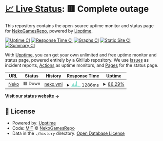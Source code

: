 # [📈 Live Status](https://NekoGamesRepo.github.io/status): <!--live status--> **🟥 Complete outage**

This repository contains the open-source uptime monitor and status page for [NekoGamesRepo](https://NekoGamesRepo.github.io/status), powered by [Upptime](https://github.com/upptime/upptime).

[![Uptime CI](https://github.com/NekoGamesRepo/status/workflows/Uptime%20CI/badge.svg)](https://github.com/NekoGamesRepo/status/actions?query=workflow%3A%22Uptime+CI%22)
[![Response Time CI](https://github.com/NekoGamesRepo/status/workflows/Response%20Time%20CI/badge.svg)](https://github.com/NekoGamesRepo/status/actions?query=workflow%3A%22Response+Time+CI%22)
[![Graphs CI](https://github.com/NekoGamesRepo/status/workflows/Graphs%20CI/badge.svg)](https://github.com/NekoGamesRepo/status/actions?query=workflow%3A%22Graphs+CI%22)
[![Static Site CI](https://github.com/NekoGamesRepo/status/workflows/Static%20Site%20CI/badge.svg)](https://github.com/NekoGamesRepo/status/actions?query=workflow%3A%22Static+Site+CI%22)
[![Summary CI](https://github.com/NekoGamesRepo/status/workflows/Summary%20CI/badge.svg)](https://github.com/NekoGamesRepo/status/actions?query=workflow%3A%22Summary+CI%22)

With [Upptime](https://upptime.js.org), you can get your own unlimited and free uptime monitor and status page, powered entirely by a GitHub repository. We use [Issues](https://github.com/NekoGamesRepo/status/issues) as incident reports, [Actions](https://github.com/NekoGamesRepo/status/actions) as uptime monitors, and [Pages](https://NekoGamesRepo.github.io/status) for the status page.

<!--start: status pages-->
<!-- This summary is generated by Upptime (https://github.com/upptime/upptime) -->
<!-- Do not edit this manually, your changes will be overwritten -->
<!-- prettier-ignore -->
| URL | Status | History | Response Time | Uptime |
| --- | ------ | ------- | ------------- | ------ |
| <img alt="" src="https://neko.games/wp-content/uploads/2023/01/neko.png" height="13"> [Neko](https://neko.games) | 🟥 Down | [neko.yml](https://github.com/NekoGamesRepo/status/commits/HEAD/history/neko.yml) | <details><summary><img alt="Response time graph" src="./graphs/neko/response-time-week.png" height="20"> 1286ms</summary><br><a href="https://NekoGamesRepo.github.io/status/history/neko"><img alt="Response time 1563" src="https://img.shields.io/endpoint?url=https%3A%2F%2Fraw.githubusercontent.com%2FNekoGamesRepo%2Fstatus%2FHEAD%2Fapi%2Fneko%2Fresponse-time.json"></a><br><a href="https://NekoGamesRepo.github.io/status/history/neko"><img alt="24-hour response time 385" src="https://img.shields.io/endpoint?url=https%3A%2F%2Fraw.githubusercontent.com%2FNekoGamesRepo%2Fstatus%2FHEAD%2Fapi%2Fneko%2Fresponse-time-day.json"></a><br><a href="https://NekoGamesRepo.github.io/status/history/neko"><img alt="7-day response time 1286" src="https://img.shields.io/endpoint?url=https%3A%2F%2Fraw.githubusercontent.com%2FNekoGamesRepo%2Fstatus%2FHEAD%2Fapi%2Fneko%2Fresponse-time-week.json"></a><br><a href="https://NekoGamesRepo.github.io/status/history/neko"><img alt="30-day response time 1486" src="https://img.shields.io/endpoint?url=https%3A%2F%2Fraw.githubusercontent.com%2FNekoGamesRepo%2Fstatus%2FHEAD%2Fapi%2Fneko%2Fresponse-time-month.json"></a><br><a href="https://NekoGamesRepo.github.io/status/history/neko"><img alt="1-year response time 1585" src="https://img.shields.io/endpoint?url=https%3A%2F%2Fraw.githubusercontent.com%2FNekoGamesRepo%2Fstatus%2FHEAD%2Fapi%2Fneko%2Fresponse-time-year.json"></a></details> | <details><summary><a href="https://NekoGamesRepo.github.io/status/history/neko">86.29%</a></summary><a href="https://NekoGamesRepo.github.io/status/history/neko"><img alt="All-time uptime 99.66%" src="https://img.shields.io/endpoint?url=https%3A%2F%2Fraw.githubusercontent.com%2FNekoGamesRepo%2Fstatus%2FHEAD%2Fapi%2Fneko%2Fuptime.json"></a><br><a href="https://NekoGamesRepo.github.io/status/history/neko"><img alt="24-hour uptime 52.44%" src="https://img.shields.io/endpoint?url=https%3A%2F%2Fraw.githubusercontent.com%2FNekoGamesRepo%2Fstatus%2FHEAD%2Fapi%2Fneko%2Fuptime-day.json"></a><br><a href="https://NekoGamesRepo.github.io/status/history/neko"><img alt="7-day uptime 86.29%" src="https://img.shields.io/endpoint?url=https%3A%2F%2Fraw.githubusercontent.com%2FNekoGamesRepo%2Fstatus%2FHEAD%2Fapi%2Fneko%2Fuptime-week.json"></a><br><a href="https://NekoGamesRepo.github.io/status/history/neko"><img alt="30-day uptime 96.85%" src="https://img.shields.io/endpoint?url=https%3A%2F%2Fraw.githubusercontent.com%2FNekoGamesRepo%2Fstatus%2FHEAD%2Fapi%2Fneko%2Fuptime-month.json"></a><br><a href="https://NekoGamesRepo.github.io/status/history/neko"><img alt="1-year uptime 99.62%" src="https://img.shields.io/endpoint?url=https%3A%2F%2Fraw.githubusercontent.com%2FNekoGamesRepo%2Fstatus%2FHEAD%2Fapi%2Fneko%2Fuptime-year.json"></a></details>

<!--end: status pages-->

[**Visit our status website →**](https://NekoGamesRepo.github.io/status)

## 📄 License

- Powered by: [Upptime](https://github.com/upptime/upptime)
- Code: [MIT](./LICENSE) © [NekoGamesRepo](https://NekoGamesRepo.github.io/status)
- Data in the `./history` directory: [Open Database License](https://opendatacommons.org/licenses/odbl/1-0/)
